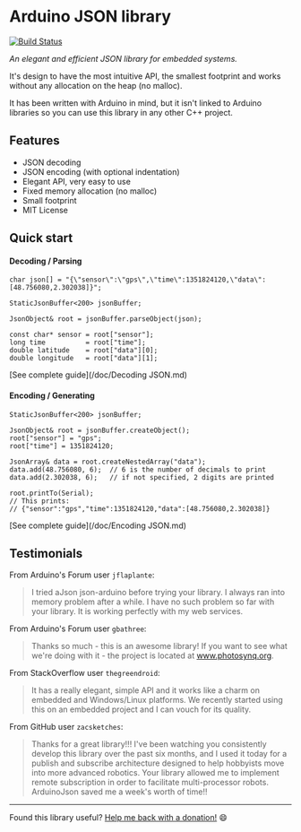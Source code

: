 Arduino JSON library
====================

[![Build Status](https://travis-ci.org/bblanchon/ArduinoJson.svg?branch=master)](https://travis-ci.org/bblanchon/ArduinoJson)

*An elegant and efficient JSON library for embedded systems.*

It's design to have the most intuitive API, the smallest footprint and works without any allocation on the heap (no malloc).

It has been written with Arduino in mind, but it isn't linked to Arduino libraries so you can use this library in any other C++ project.

Features
--------

* JSON decoding
* JSON encoding (with optional indentation)
* Elegant API, very easy to use 
* Fixed memory allocation (no malloc)
* Small footprint
* MIT License

Quick start
-----------

#### Decoding / Parsing
   
    char json[] = "{\"sensor\":\"gps\",\"time\":1351824120,\"data\":[48.756080,2.302038]}";

    StaticJsonBuffer<200> jsonBuffer;

    JsonObject& root = jsonBuffer.parseObject(json);

    const char* sensor = root["sensor"];
    long time          = root["time"];
    double latitude    = root["data"][0];
    double longitude   = root["data"][1];

[See complete guide](/doc/Decoding JSON.md)

#### Encoding / Generating
   
    StaticJsonBuffer<200> jsonBuffer;

    JsonObject& root = jsonBuffer.createObject();
    root["sensor"] = "gps";
    root["time"] = 1351824120;

    JsonArray& data = root.createNestedArray("data");
    data.add(48.756080, 6);  // 6 is the number of decimals to print
    data.add(2.302038, 6);   // if not specified, 2 digits are printed

    root.printTo(Serial);
    // This prints:
    // {"sensor":"gps","time":1351824120,"data":[48.756080,2.302038]}

[See complete guide](/doc/Encoding JSON.md)

Testimonials
------------

From Arduino's Forum user `jflaplante`:
> I tried aJson json-arduino before trying your library. I always ran into memory problem after a while. 
> I have no such problem so far with your library. It is working perfectly with my web services.

From Arduino's Forum user `gbathree`:
> Thanks so much - this is an awesome library!  If you want to see what we're doing with it - the project is located at www.photosynq.org.

From StackOverflow user `thegreendroid`:
> It has a really elegant, simple API and it works like a charm on embedded and Windows/Linux platforms. We recently started using this on an embedded project and I can vouch for its quality.

From GitHub user `zacsketches`:

> Thanks for a great library!!!
> I've been watching you consistently develop this library over the past six months, and I used it today for a publish and subscribe architecture designed to help hobbyists move into more advanced robotics. Your library allowed me to implement remote subscription in order to facilitate multi-processor robots.
> ArduinoJson saved me a week's worth of time!!

---

Found this library useful? [Help me back with a donation!](https://www.paypal.com/cgi-bin/webscr?cmd=_donations&business=donate%40benoitblanchon%2efr&lc=GB&item_name=Benoit%20Blanchon&item_number=Arduino%20JSON&currency_code=EUR&bn=PP%2dDonationsBF%3abtn_donate_LG%2egif%3aNonHosted) :smile: